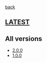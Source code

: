 [back](index)
## [LATEST](ver/2.0.0/sysadmin-manual.html)
## All versions
* [2.0.0](ver/2.0.0/sysadmin-manual.html)
* [1.0.0](ver/1.0.0/sysadmin-manual.html)
